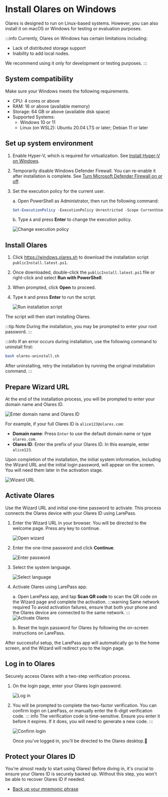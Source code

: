 # Install Olares on Windows

Olares is designed to run on Linux-based systems. However, you can also install it on macOS or Windows for testing or evaluation purposes.

:::info
Currently, Olares on Windows has certain limitations including:
- Lack of distributed storage support
- Inability to add local nodes.

We recommend using it only for development or testing purposes.
:::
## System compatibility
Make sure your Windows meets the following requirements.
- CPU: 4 cores or above
- RAM: 16 or above (available memory)
- Storage: 64 GB or above (available disk space)
- Supported Systems:
    - Windows 10 or 11
    - Linux (on WSL2): Ubuntu 20.04 LTS or later; Debian 11 or later
## Set up system environment
1. Enable Hyper-V, which is required for virtualization. See [Install Hyper-V on Windows](https://learn.microsoft.com/en-us/virtualization/hyper-v-on-windows/quick-start/enable-hyper-v).

2. Temporarily disable Windows Defender Firewall. You can re-enable it after installation is complete. See [Turn Microsoft Defender Firewall on or off](https://support.microsoft.com/en-us/windows/turn-microsoft-defender-firewall-on-or-off-ec0844f7-aebd-0583-67fe-601ecf5d774f).

3. Set the execution policy for the current user.

   a. Open PowerShell as Administrator, then run the following command:
    ```powershell
    Set-ExecutionPolicy -ExecutionPolicy Unrestricted -Scope CurrentUser
    ```
   b. Type `A` and press **Enter** to change the execution policy.

   ![Change execution policy](/images/manual/get-started/change-execution-policy.png)
## Install Olares
1. Click https://windows.olares.sh to download the installation script `publicInstall.latest.ps1`.
2. Once downloaded, double-click the `publicInstall.latest.ps1` file or right-click and select **Run with PowerShell**.
3. When prompted, click **Open** to proceed.
4. Type `R` and press **Enter** to run the script.

   ![Run installation script](/images/manual/get-started/run-installation-script.png)

The script will then start installing Olares.

:::tip Note
During the installation, you may be prompted to enter your root password.
:::

:::info
If an error occurs during installation, use the following command to uninstall first:
```bash
bash olares-uninstall.sh
```
After uninstalling, retry the installation by running the original installation command.
:::
## Prepare Wizard URL
At the end of the installation process, you will be prompted to enter your domain name and Olares ID.

![Enter domain name and Olares ID](/images/manual/get-started/enter-olares-id.png)

For example, if your full Olares ID is `alice123@olares.com`:
- **Domain name**: Press `Enter` to use the default domain name or type `olares.com`.
- **Olares ID**: Enter the prefix of your Olares ID. In this example, enter `alice123`.

Upon completion of the installation, the initial system information, including the Wizard URL and the initial login password, will appear on the screen. You will need them later in the activation stage.

![Wizard URL](/images/manual/get-started/wizard-url-and-login-password.png)

## Activate Olares

Use the Wizard URL and initial one-time password to activate. This process connects the Olares device with your Olares ID using LarePass.

1. Enter the Wizard URL in your browser. You will be directed to the welcome page. Press any key to continue.

   ![Open wizard](/images/manual/get-started/open-wizard.png)
2. Enter the one-time password and click **Continue**.

   ![Enter password](/images/manual/get-started/wizard-enter-password.png)
3. Select the system language.

   ![Select language](/images/manual/get-started/select-language.png)
4. Activate Olares using LarePass app.

   a. Open LarePass app, and tap **Scan QR code** to scan the QR code on the Wizard page and complete the activation.
   :::warning Same network required
   To avoid activation failures, ensure that both your phone and the Olares device are connected to the same network.
   :::
   ![Activate Olares](/images/manual/get-started/activate-olares.png)

   b. Reset the login password for Olares by following the on-screen instructions on LarePass.

After successful setup, the LarePass app will automatically go to the home screen, and the Wizard will redirect you to the login page.

## Log in to Olares

Securely access Olares with a two-step verification process.

1. On the login page, enter your Olares login password.

   ![Log in](/images/manual/get-started/log-in.png)
2. You will be prompted to complete the two-factor verification. You can confirm login on LarePass, or manually enter the 6-digit verification code.
     ::: info
     The verification code is time-sensitive. Ensure you enter it before it expires. If it does, you will need to generate a new code.
     :::

   ![Confirm login](/images/manual/get-started/confirm-login.png)

   Once you've logged in, you'll be directed to the Olares desktop.🎉

## Protect your Olares ID

You're almost ready to start using Olares! Before diving in, it's crucial to ensure your Olares ID is securely backed up. Without this step, you won't be able to recover Olares ID if needed.

- [Back up your mnemonic phrase](./back-up-mnemonics.md)